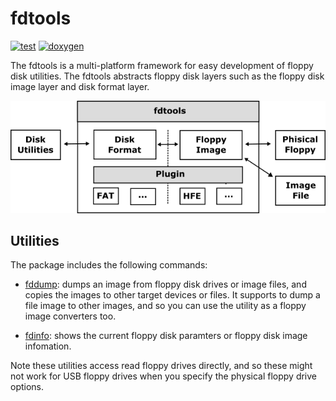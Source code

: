 # fdtools

[![test](https://github.com/cybergarage/fdtools/actions/workflows/make.yml/badge.svg)](https://github.com/cybergarage/fdtools/actions/workflows/make.yml)
[![doxygen](https://github.com/cybergarage/fdtools/actions/workflows/doxygen.yml/badge.svg)](https://cybergarage.github.io/fdtools/)

The fdtools is a multi-platform framework for easy development of floppy disk utilities. The fdtools abstracts floppy disk layers such as the floppy disk image layer and disk format layer.

![](doc/img/framework.png)

## Utilities

The package includes the following commands:

- [fddump](doc/ffdump.md): dumps an image from floppy disk drives or image files, and copies the images to other target devices or files. It supports to dump a file image to other images, and so you can use the utility as a floppy image converters too.

- [fdinfo](doc/fdinfo.md): shows the current floppy disk paramters or floppy disk image infomation.

Note these utilities access read floppy drives directly, and so these might not work for USB floppy drives when you specify the physical floppy drive options.

<!--
## Installation

Fdtools is distributed as a Snap package in the Snap Store, and so you can install it by running:

```
sudo snap install fdtools
```
-->
